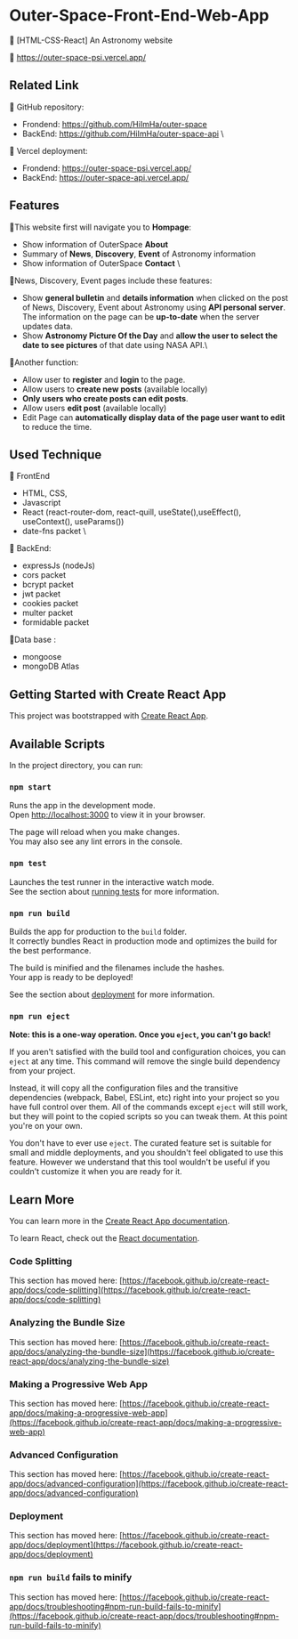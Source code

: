 # Outer-Space-Front-End-Web-App

🌸 [HTML-CSS-React] An Astronomy website

📌 https://outer-space-psi.vercel.app/ 

## Related Link

📌 GitHub repository: 
- Frondend: https://github.com/HiImHa/outer-space
- BackEnd: https://github.com/HiImHa/outer-space-api \

📌 Vercel deployment:  
- Frondend: https://outer-space-psi.vercel.app/ 
- BackEnd: https://outer-space-api.vercel.app/

## Features
🌟This website first will navigate you to **Hompage**:
- Show information of OuterSpace **About** 
- Summary of **News**, **Discovery**, **Event** of Astronomy information
- Show information of OuterSpace **Contact** \

🌟News, Discovery, Event pages include these features:
- Show **general bulletin** and **details information** when clicked on the post of News, Discovery, Event about Astronomy using **API personal server**. The information on the page can be **up-to-date** when the server updates data.
- Show **Astronomy Picture Of the Day** and **allow the user to select the date to see pictures** of that date using NASA API.\

🌟Another function: 
- Allow user to **register** and **login** to the page.
- Allow users to **create new posts** (available locally)
- **Only users who create posts can edit posts**.
- Allow users **edit post** (available locally)
- Edit Page can **automatically display data of the page user want to edit** to reduce the time.

## Used Technique
🌷 FrontEnd
- HTML, CSS, 
- Javascript
- React (react-router-dom, react-quill, useState(),useEffect(), useContext(), useParams())
- date-fns packet \

🌷 BackEnd:
- expressJs (nodeJs)
- cors packet
- bcrypt packet
- jwt packet
- cookies packet
- multer packet
- formidable packet

🌷Data base :
- mongoose
- mongoDB Atlas

## Getting Started with Create React App

This project was bootstrapped with [Create React App](https://github.com/facebook/create-react-app).

## Available Scripts

In the project directory, you can run:

### `npm start`

Runs the app in the development mode.\
Open [http://localhost:3000](http://localhost:3000) to view it in your browser.

The page will reload when you make changes.\
You may also see any lint errors in the console.

### `npm test`

Launches the test runner in the interactive watch mode.\
See the section about [running tests](https://facebook.github.io/create-react-app/docs/running-tests) for more information.

### `npm run build`

Builds the app for production to the `build` folder.\
It correctly bundles React in production mode and optimizes the build for the best performance.

The build is minified and the filenames include the hashes.\
Your app is ready to be deployed!

See the section about [deployment](https://facebook.github.io/create-react-app/docs/deployment) for more information.

### `npm run eject`

**Note: this is a one-way operation. Once you `eject`, you can't go back!**

If you aren't satisfied with the build tool and configuration choices, you can `eject` at any time. This command will remove the single build dependency from your project.

Instead, it will copy all the configuration files and the transitive dependencies (webpack, Babel, ESLint, etc) right into your project so you have full control over them. All of the commands except `eject` will still work, but they will point to the copied scripts so you can tweak them. At this point you're on your own.

You don't have to ever use `eject`. The curated feature set is suitable for small and middle deployments, and you shouldn't feel obligated to use this feature. However we understand that this tool wouldn't be useful if you couldn't customize it when you are ready for it.

## Learn More

You can learn more in the [Create React App documentation](https://facebook.github.io/create-react-app/docs/getting-started).

To learn React, check out the [React documentation](https://reactjs.org/).

### Code Splitting

This section has moved here: [https://facebook.github.io/create-react-app/docs/code-splitting](https://facebook.github.io/create-react-app/docs/code-splitting)

### Analyzing the Bundle Size

This section has moved here: [https://facebook.github.io/create-react-app/docs/analyzing-the-bundle-size](https://facebook.github.io/create-react-app/docs/analyzing-the-bundle-size)

### Making a Progressive Web App

This section has moved here: [https://facebook.github.io/create-react-app/docs/making-a-progressive-web-app](https://facebook.github.io/create-react-app/docs/making-a-progressive-web-app)

### Advanced Configuration

This section has moved here: [https://facebook.github.io/create-react-app/docs/advanced-configuration](https://facebook.github.io/create-react-app/docs/advanced-configuration)

### Deployment

This section has moved here: [https://facebook.github.io/create-react-app/docs/deployment](https://facebook.github.io/create-react-app/docs/deployment)

### `npm run build` fails to minify

This section has moved here: [https://facebook.github.io/create-react-app/docs/troubleshooting#npm-run-build-fails-to-minify](https://facebook.github.io/create-react-app/docs/troubleshooting#npm-run-build-fails-to-minify)

